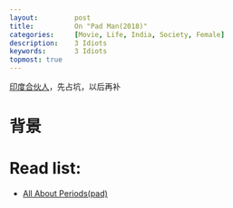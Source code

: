 ```yaml
---
layout:     	post
title:      	On "Pad Man(2018)" 
categories: 	[Movie, Life, India, Society, Female]
description:   	3 Idiots
keywords: 		3 Idiots
topmost: true
---
```


[印度合伙人](https://www.imdb.com/title/tt7218518/)，先占坑，以后再补

# 背景

# Read list:

- [All About Periods(pad)](https://kidshealth.org/en/teens/menstruation.html#:~:text=Most%20girls%20get%20their%20first,body%20has%20its%20own%20schedule.)
